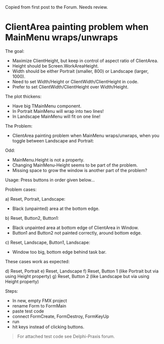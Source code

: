 Copied from first post to the Forum. Needs review.

# ClientArea painting problem when MainMenu wraps/unwraps

The goal:

- Maximize ClientHeight, but keep in control of aspect ratio of ClientArea.
- Height should be Screen.WorkAreaHeight.
- Width should be either Portrait (smaller, 800) or Landscape (larger, 1000).
- Need to set Width/Height or ClientWidth/ClientHeight in code.
- Prefer to set ClientWidth/ClientHeight over Width/Height.

The plot thickens:
- Have big TMainMenu component.
- In Portrait MainMenu will wrap into two lines!
- In Landscape MainMenu will fit on one line!

The Problem:
- ClientArea painting problem when MainMenu wraps/unwraps,
  when you toggle between Landscape and Portrait:

Odd:
- MainMenu.Height is not a property.
- Changing MainMenu-Height seems to be part of the problem.
- Missing space to grow the window is another part of the problem?

Usage:
  Press buttons in order given below...

Problem cases:

a) Reset, Portrait, Landscape:
- Black (unpainted) area at the bottom edge.

b) Reset, Button2, Button1:
- Black unpainted area at bottom edge of ClientArea in Window.
- Button1 and Button2 not painted correctly, around bottom edge.

c) Reset, Landscape, Button1, Landscape:
- Window too big, bottom edge behind task bar.

These cases work as expected:

d) Reset, Portrait
e) Reset, Landscape
f) Reset, Button 1 (like Portrait but via using Height property)
g) Reset, Button 2 (like Landscape but via using Height property)

Steps:
- In new, empty FMX project
- rename Form to FormMain
- paste test code
- connect FormCreate, FormDestroy, FormKeyUp
- run
- hit keys instead of clicking buttons.

> For attached test code see Delphi-Praxis forum.